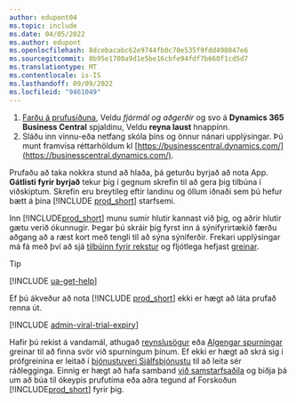 ```yaml
---
author: edupont04
ms.topic: include
ms.date: 04/05/2022
ms.author: edupont
ms.openlocfilehash: 8dcebacabc62e9744fb0c70e535f9fdd498047e6
ms.sourcegitcommit: 8b95e1700a9d1e5be16cbfe94fdf7b660f1cd5d7
ms.translationtype: MT
ms.contentlocale: is-IS
ms.lasthandoff: 09/09/2022
ms.locfileid: "9461049"
---
```

1. [Farðu á prufusíðuna](https://go.microsoft.com/fwlink/?linkid=847861), Veldu *fjármál og aðgerðir* og svo á **Dynamics 365 Business Central** spjaldinu, Veldu **reyna laust** hnappinn.  
2. Sláðu inn vinnu-eða netfang skóla þíns og önnur nánari upplýsingar. Þú munt framvísa réttarhöldum kl [https://businesscentral.dynamics.com/](https://businesscentral.dynamics.com/).  

Prufaðu að taka nokkra stund að hlaða, þá geturðu byrjað að nota App. **Gátlisti fyrir byrjað** tekur þig í gegnum skrefin til að gera þig tilbúna í viðskiptum. Skrefin eru breytileg eftir landinu og öllum iðnaði sem þú hefur bætt á þína [!INCLUDE [prod_short](prod_short.md)] starfsemi.  

Inn [!INCLUDE[prod_short](prod_short.md)] munu sumir hlutir kannast við þig, og aðrir hlutir gætu verið ókunnugir. Þegar þú skráir þig fyrst inn á sýnifyrirtækið færðu aðgang að a ræst kort með tengli til að sýna sýniferðir. Frekari upplýsingar má fá með því að sjá [tilbúinn fyrir rekstur](../ui-get-ready-business.md) og fljótlega hefjast [greinar](../quick-start-business-central.md).  

> [!TIP]
> [!INCLUDE [ua-get-help](ua-get-help.md)]

Ef þú ákveður að nota [!INCLUDE [prod_short](prod_short.md)] ekki er hægt að láta prufað renna út.  

[!INCLUDE [admin-viral-trial-expiry](admin-viral-trial-expiry.md)]

Hafir þú rekist á vandamál, athugað [reynslusögur](../trial-faq.md) eða [Algengar spurningar](../across-faq.yml) greinar til að finna svör við spurningum þínum. Ef ekki er hægt að skrá sig í prófgreinina er leitað í [þjónustuveri Sjálfsþjónustu](../ui-troubleshoot-self-signup.md) til að leita sér ráðlegginga. Einnig er hægt að hafa samband [við samstarfsaðila](/dynamics365/business-central/across-faq#how-do-i-find-a-reselling-partner) og biðja þá um að búa til ókeypis prufutíma eða aðra tegund af Forskoðun [!INCLUDE[prod_short](prod_short.md)] fyrir þig.  
